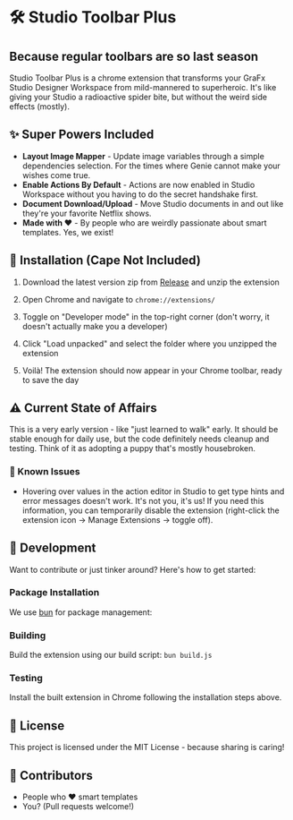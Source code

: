 # 🛠️ Studio Toolbar Plus

## Because regular toolbars are so last season

Studio Toolbar Plus is a chrome extension that transforms your GraFx Studio Designer Workspace from mild-mannered to superheroic. It's like giving your Studio a radioactive spider bite, but without the weird side effects (mostly).

## ✨ Super Powers Included

- **Layout Image Mapper** - Update image variables through a simple dependencies selection. For the times where Genie cannot make your wishes come true.
- **Enable Actions By Default** - Actions are now enabled in Studio Workspace without you having to do the secret handshake first.
- **Document Download/Upload** - Move Studio documents in and out like they're your favorite Netflix shows.
- **Made with ❤️** - By people who are weirdly passionate about smart templates. Yes, we exist!

## 🚀 Installation (Cape Not Included)

1. Download the latest version zip from [Release](https://github.com/spicy-labs/studio-toolbar-plus/releases/) and unzip the extension

2. Open Chrome and navigate to `chrome://extensions/`

3. Toggle on "Developer mode" in the top-right corner (don't worry, it doesn't actually make you a developer)

4. Click "Load unpacked" and select the folder where you unzipped the extension

5. Voilà! The extension should now appear in your Chrome toolbar, ready to save the day

## ⚠️ Current State of Affairs

This is a very early version - like "just learned to walk" early. It should be stable enough for daily use, but the code definitely needs cleanup and testing. Think of it as adopting a puppy that's mostly housebroken.

### 🐛 Known Issues

- Hovering over values in the action editor in Studio to get type hints and error messages doesn't work. It's not you, it's us! If you need this information, you can temporarily disable the extension (right-click the extension icon → Manage Extensions → toggle off).

## 🧪 Development

Want to contribute or just tinker around? Here's how to get started:

### Package Installation

We use [bun](https://bun.sh/) for package management:

### Building

Build the extension using our build script: `bun build.js`

### Testing

Install the built extension in Chrome following the installation steps above.

## 📝 License

This project is licensed under the MIT License - because sharing is caring!

## 👥 Contributors

- People who ❤️ smart templates
- You? (Pull requests welcome!)
